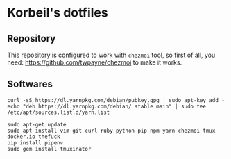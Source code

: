 # Korbeil's dotfiles

## Repository

This repository is configured to work with `chezmoi` tool, so first of all, you need: https://github.com/twpayne/chezmoi to make it works.

## Softwares

```
curl -sS https://dl.yarnpkg.com/debian/pubkey.gpg | sudo apt-key add -
echo "deb https://dl.yarnpkg.com/debian/ stable main" | sudo tee /etc/apt/sources.list.d/yarn.list

sudo apt-get update
sudo apt install vim git curl ruby python-pip npm yarn chezmoi tmux docker.io thefuck
pip install pipenv
sudo gem install tmuxinator
```
